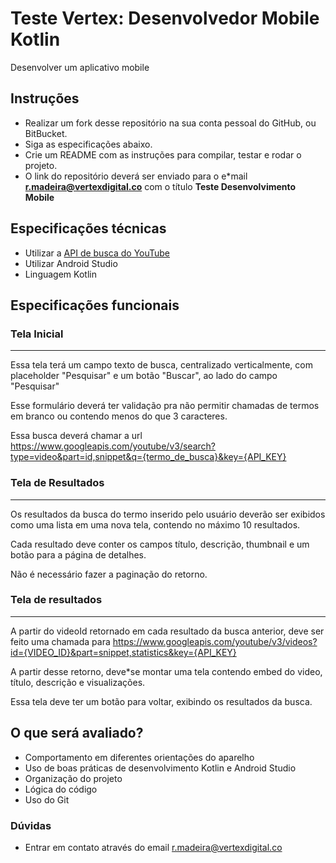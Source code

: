 # Teste Vertex: Desenvolvedor Mobile Kotlin #

Desenvolver um aplicativo mobile

## Instruções

* Realizar um fork desse repositório na sua conta pessoal do GitHub, ou BitBucket.
* Siga as especificações abaixo.
* Crie um README com as instruções para compilar, testar e rodar o projeto.
* O link do repositório deverá ser enviado para o e*mail **r.madeira@vertexdigital.co** com o título **Teste Desenvolvimento Mobile**

## Especificações técnicas

* Utilizar a [API de busca do YouTube](https://developers.google.com/youtube/v3/docs/)
* Utilizar Android Studio
* Linguagem Kotlin

## Especificações funcionais

### **Tela Inicial**
---

Essa tela terá um campo texto de busca, centralizado verticalmente, com placeholder "Pesquisar" e um botão "Buscar", ao lado do campo "Pesquisar"

Esse formulário deverá ter validação pra não permitir chamadas de termos em branco ou contendo menos do que 3 caracteres.

Essa busca deverá chamar a url https://www.googleapis.com/youtube/v3/search?type=video&part=id,snippet&q={termo_de_busca}&key={API_KEY}

### **Tela de Resultados**
---

Os resultados da busca do termo inserido pelo usuário deverão ser exibidos como uma lista em uma nova tela, contendo no máximo 10 resultados.

Cada resultado deve conter os campos título, descrição, thumbnail e um botão para a página de detalhes.

Não é necessário fazer a paginação do retorno.

### **Tela de resultados**
---

A partir do videoId retornado em cada resultado da busca anterior, deve ser feito uma chamada para https://www.googleapis.com/youtube/v3/videos?id={VIDEO_ID}&part=snippet,statistics&key={API_KEY}

A partir desse retorno, deve*se montar uma tela contendo embed do video, título, descrição e visualizações.

Essa tela deve ter um botão para voltar, exibindo os resultados da busca.


## O que será avaliado?

* Comportamento em diferentes orientações do aparelho
* Uso de boas práticas de desenvolvimento Kotlin e Android Studio
* Organização do projeto
* Lógica do código
* Uso do Git


### Dúvidas

* Entrar em contato através do email r.madeira@vertexdigital.co




